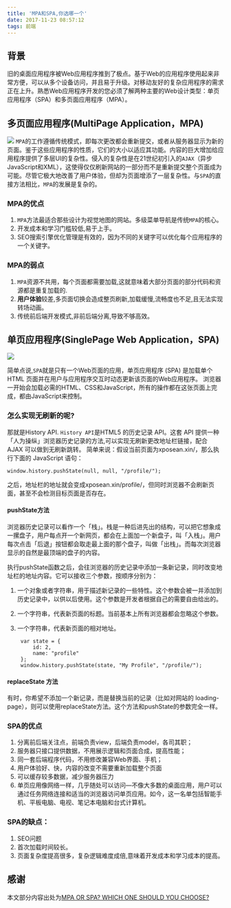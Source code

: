 ```yaml
---
title: 'MPA和SPA,你选哪一个'
date: 2017-11-23 08:57:12
tags: 前端
---
```


## 背景
旧的桌面应用程序被Web应用程序推到了极点。基于Web的应用程序使用起来非常方便，可以从多个设备访问，并且易于升级。对移动友好的复杂应用程序的需求正在上升。熟悉Web应用程序开发的您必须了解两种主要的Web设计类型：单页应用程序（SPA）和多页面应用程序（MPA）。


## 多页面应用程序(MultiPage Application，MPA)


![](https://user-gold-cdn.xitu.io/2017/11/17/15fc93684b5f10e1?imageView2/0/w/1280/h/960/format/webp/ignore-error/1)
`MPA`的工作遵循传统模式，即每次更改都会重新提交，或者从服务器显示为新的页面。鉴于这些应用程序的性质，它们的大小以适应其功能。内容的巨大增加给应用程序提供了多层UI的复杂性。侵入的复杂性是在21世纪初引入的`AJAX`（异步JavaScript和XML），这使得仅仅刷新网站的一部分而不是重新提交整个页面成为可能。尽管它极大地改善了用户体验，但却为页面增添了一层复杂性。与`SPA`的直接方法相比，`MPA`的发展是复杂的。

### MPA的优点

1. `MPA`方法最适合那些设计为视觉地图的网站。多级菜单导航是传统`MPA`的核心。
2. 开发成本和学习门槛较低,易于上手。
3. SEO搜索引擎优化管理是有效的，因为不同的关键字可以优化每个应用程序的一个关键字。

### MPA的弱点

1. `MPA`资源不共用，每个页面都需要加载,这就意味着大部分页面的部分代码和资源都是重复加载的.
2. **用户体验**较差,多页面切换会造成整页刷新,加载缓慢,流畅度也不足,且无法实现转场动画。
3. 传统前后端开发模式,非前后端分离,导致不够高效。



## 单页应用程序(SinglePage Web Application，SPA)

![](https://user-gold-cdn.xitu.io/2017/11/17/15fc93562b418a6e?imageView2/0/w/1280/h/960/format/webp/ignore-error/1)

简单点说,`SPA`就是只有一个Web页面的应用，单页应用程序 (SPA) 是加载单个HTML 页面并在用户与应用程序交互时动态更新该页面的Web应用程序。 浏览器一开始会加载必需的HTML、CSS和JavaScript，所有的操作都在这张页面上完成，都由JavaScript来控制。

### 怎么实现无刷新的呢?
那就是History API.
`History API`是HTML5 的历史记录 API。这套 API 提供一种「人为操纵」浏览器历史记录的方法,可以实现无刷新更改地址栏链接，配合 AJAX 可以做到无刷新跳转。
简单来说：假设当前页面为xposean.xin/，那么执行下面的 JavaScript 语句：

	window.history.pushState(null, null, "/profile/");


之后，地址栏的地址就会变成xposean.xin/profile/，但同时浏览器不会刷新页面，甚至不会检测目标页面是否存在。

#### pushState方法

浏览器历史记录可以看作一个「栈」。栈是一种后进先出的结构，可以把它想象成一摞盘子，用户每点开一个新网页，都会在上面加一个新盘子，叫「入栈」。用户每次点击「后退」按钮都会取走最上面的那个盘子，叫做「出栈」。而每次浏览器显示的自然是最顶端的盘子的内容。

执行pushState函数之后，会往浏览器的历史记录中添加一条新记录，同时改变地址栏的地址内容。它可以接收三个参数，按顺序分别为：

1. 一个对象或者字符串，用于描述新记录的一些特性。这个参数会被一并添加到历史记录中，以供以后使用。这个参数是开发者根据自己的需要自由给出的。
2. 一个字符串，代表新页面的标题。当前基本上所有浏览器都会忽略这个参数。
3. 一个字符串，代表新页面的相对地址。

		var state = {
		    id: 2,
		    name: "profile"
		};
		window.history.pushState(state, "My Profile", "/profile/");

#### replaceState 方法
有时，你希望不添加一个新记录，而是替换当前的记录（比如对网站的 loading-page），则可以使用replaceState方法。这个方法和pushState的参数完全一样。


### SPA的优点
1. 分离前后端关注点，前端负责view，后端负责model，各司其职； 
2. 服务器只接口提供数据，不用展示逻辑和页面合成，提高性能； 
3. 同一套后端程序代码，不用修改兼容Web界面、手机； 
4. 用户体验好、快，内容的改变不需要重新加载整个页面 
5. 可以缓存较多数据，减少服务器压力 
6. 单页应用像网络一样，几乎随处可以访问—不像大多数的桌面应用，用户可以通过任务网络连接和适当的浏览器访问单页应用。如今，这一名单包括智能手机、平板电脑、电视、笔记本电脑和台式计算机。 




### SPA的缺点： 
1. SEO问题
2. 首次加载时间较长。 
3. 页面复杂度提高很多，复杂逻辑难度成倍,意味着开发成本和学习成本的提高。


## 感谢

本文部分内容出处为[MPA OR SPA? WHICH ONE SHOULD YOU CHOOSE?](https://mouthmedia.com/blog/mpa-or-spa-which-one-should-you-choose/)
